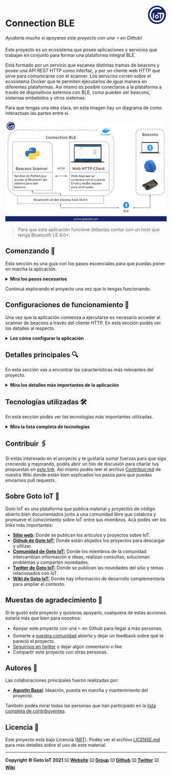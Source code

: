 <a href="https://www.gotoiot.com/">
    <img src="doc/gotoiot-logo.png" alt="logo" title="Goto IoT" align="right" width="60" height="60" />
</a>

Connection BLE
==============

*Ayudaría mucho si apoyaras este proyecto con una ⭐ en Github!*

Este proyecto es un ecosistema que posee aplicaciones y servicios que trabajan en conjunto para formar una plataforma integral BLE. 

Está formado por un servicio que escanea distintas tramas de beacons y posee una API REST HTTP como interfaz, y por un cliente web HTTP que sirve para comunicarse con el scanner. Los servicios corren sobre el ecosistema Docker que te permiten ejecutarlos de igual manera en diferentes plataformas. Así mismo es posible conectarse a la plataforma a través de dispositivos externos con BLE, como pueden ser beacons, sistemas embebidos y otros sistemas.

Para que tengas una idea clara, en esta imagen hay un diagrama de como interactuan las partes entre sí.

![architecture](doc/architecture.png)

> Para que esta aplicación funcione deberías contar con un host que tenga Bluetooth LE 4.0+.

## Comenzando 🚀

Esta sección es una guía con los pasos escenciales para que puedas poner en marcha la aplicación.

<details><summary><b>Mira los pasos necesarios</b></summary>

### Instalar las dependencias

Para correr este proyecto es necesario que instales `Docker` y `Docker Compose`. 

En [este artículo](https://www.gotoiot.com/pages/articles/docker_installation_linux/) publicado en nuestra web están los detalles para instalar Docker y Docker Compose en una máquina Linux. Si querés instalar ambas herramientas en una Raspberry Pi podés seguir [este artículo](https://www.gotoiot.com/pages/articles/rpi_docker_installation) de nuestra web que te muestra todos los pasos necesarios.

En caso que quieras instalar las herramientas en otra plataforma o tengas algún incoveniente, podes leer la documentación oficial de [Docker](https://docs.docker.com/get-docker/) y también la de [Docker Compose](https://docs.docker.com/compose/install/).

Continua con la descarga del código cuando tengas las dependencias instaladas y funcionando.

### Descargar el código

Para descargar el codigo, lo más conveniente es realizar un `fork` de este proyecto a tu cuenta personal haciendo click en [este link](https://github.com/gotoiot/connection-ble/fork). Una vez que ya tengas el fork a tu cuenta, descargalo desde la terminal con este comando (acordate de poner tu usuario en el link):

```
git clone https://github.com/USER/connection-ble.git
```

Cuando tengas el código principal, descargá/actualizá los submódulos del proyecto con este comando y continua con la ejecución de la aplicación una vez que descarguen:

```
git submodule update --init --recursive --remote
```

> En caso que no tengas una cuenta en Github podes clonar directamente este repo y descargar los submódulos.

### Ejecutar la aplicación

Lo primero que tenés que hacer para correr la aplicación es compilar los servicios necesarios. Abrí una terminal en la raíz del proyecto y ejecutá este comando para compilar (esta acción puede demorar unos minutos dependiendo tu conexión a internet):

```
docker-compose build beacons-scanner
```

Una vez compilado tenés que correr el comando `docker-compose up`, que va a descargar la imágen de Docker para el cliente HTTP y luego poner en funcionamiento los servicios. Para acceder al cliente web ingresa a esta URL [http://localhost:5001/](http://localhost:5001/) en el navegador (cambia la IP de la URL si la estás corriendo de manera remota). 

Si pudiste acceder al cliente web significa que la aplicación se encuentra corriendo bien. 

</details>

Continuá explorando el proyecto una vez que lo tengas funcionando.


## Configuraciones de funcionamiento 🔩

Una vez que la aplicación comienza a ejecutarse es necesario acceder al scanner de beacons a través del cliente HTTP. En esta sección podés ver los detalles al respecto.

<details><summary><b>Lee cómo configurar la aplicación</b></summary>

### Cofiguración del Web HTTP Client

El cliente web HTTP permite ejecutar requests para obtener y enviar datos desde el scanner de beacons. Si bien en este proyecto sirve para comunicarse con el scanner de beacons, es un cliente HTTP genérico que se puede comunicar con otros servicios. Más abajo, en el apartado "Comunicación entre Connection BLE y beacons" vas a encontrar todos los detalles para poder enviar los request al scanner para configurarlo y obtener la información de los beacons leídos.

Si querés saber más detalles sobre el cliente HTTP podes ir al [README del proyecto](https://github.com/gotoiot/web-http-client).

### Configuración del Scanner de Beacons

A grandes rasgos, el servicio de scanner de beacons toma las configuraciones que se encuentran en el archivo `service-beacons-scanner/_storage/settings.json` y comienza a funcionar. Así mismo, en la configuración por defecto comienza a enviar lecturas simuladas de beacons para que puedas usar la aplicación sin necesidad de contar con beacons reales. Por esa razón, si contas con beacons reales vas a necesitar poner en flag `FAKE_SCAN` en `false`.

Más allá de estos resumidos detalles, en el [README del proyecto](https://github.com/gotoiot/service-beacons-scanner) vas a encontrar toda la información relevante del servicio, por lo que es conveniente que lo leas para tener un mejor contexto de cómo funciona. En la [sección de configuración](https://github.com/gotoiot/service-beacons-scanner#configuraci%C3%B3n-de-la-aplicaci%C3%B3n) vas a encontrar detalles sobre qué significa cada una de las variables de configuración del sistema, y en la sección [interfaz HTTP](https://github.com/gotoiot/service-beacons-scanner#interfaz-http) vas a poder ver todos los recursos HTTP que posee el servicio y con qué métodos y datos acceder a cada endpoint.

Así mismo, el archivo `service-beacons-scanner/test/other/requests.http` contiene todos los requests para acceder al servicio utilizando la extensión REST Client de Visual Studio Code, la cual es una forma muy conveniente de comunicarte.

### Crear beacons BLE basados en "Embed IoT Core"

Dentro de nuestros proyectos tenemos a [Embed IoT Core](https://github.com/gotoiot/embed-iot-core), que es una plataforma exclusivamente dedicada al desarrollo de aplicaciones embebidas orientadas a IoT. En este proyecto hay aplicaciones de ejemplo para distintos protocolos de comunicación; está optimizado para funcionar en una placa `ESP32` o similar y utiliza la herramienta `PlatformIO` para el manejo de bibliotecas, compilación y descarga del código a la placa y muchas cosas más. 

Si contás con una placa y querés poner en marcha una aplicación embebida para conectarte, te recomendamos que le des una mirada al [README del proyecto](https://github.com/gotoiot/embed-iot-core), que tiene toda la información para que entiendas de qué se trata, cómo descargar el código e instalar las dependencias, y cómo poner en marcha un ejemplo de prueba.

Cuando tengas andando el ejemplo de prueba, podés elegir algunas de las aplicaciones BLE dentro de la [lista de aplicaciones](https://github.com/gotoiot/embed-iot-core#lista-de-aplicaciones) para que empiece a transmitir tramas beacons que puedan ser visualizadas en el cliente HTTP utilizando el servicio de scanner de beacons como intermediario.

La info necesaria para configurar y correr las diferentes aplicaciones la vas a encontrar directamente en el README del proyecto, así podés acceder siempre a la información actualizada. 

### Crear beacons BLE con un sistema Linux

Si contas con un sistema Linux que posea BLE y además tenés instalado Docker y Docker Compose en ese sistema, una forma muy conveniente de probar la comunicación es que emitas tramas beacons desde ahí. Ese sistema debe ser otro hardware (como una laptop por ejemplo) que se encuentre en un radio cercano al sistema donde estás corriendo este proyecto Connection BLE.

Para este propósito contamos con el proyecto [service-beacons-broadcaster](https://github.com/gotoiot/service-beacons-broadcaster), que es un servicio que corre sobre el ecosistema Docker y que sirve para emitir diferentes tramas de beacons, muy fácil de utilizar. Con sólo seguir los pasos en el README te vas a encontrar habilitado para enviar tramas beacons.

Emitir tramas beacons de esta forma es útil cuando no contas con un hardware dedicado, o incluso cuando contás con pocas unidades y estás buscando una forma flexible de probar otras comunicaciones.

### Comunicación entre Connection BLE y beacons

Hay dos formas de funcionamiento para el servicio de scanner de beacons, una es de manera simulada y otra es con los beacons reales.

**Beacons Simulados**

La manera simulada es muy conveniente para cuando no contas con hardware físico que emita beacons. Para estos casos el servicio se encarga en cada ciclo de lectura de simular algunos beacons ordenando de manera aleatoria su RSSI, que es la intensidad de la señal recibida. Con este dato se puede determinar cual es el beacon más cercano. 

Para el caso de probar esta aplicación con beacons simulados no tenés que realizar ninguna acción extra (solo asegurarte que el flag FAKE_SCAN se encuentre en true en la configuración del scanner), por lo que podés continuar con la configuración del scanner mediante el cliente HTTP.

**Beacons reales**

Utilizando hardware físico te podés conectar a Connection BLE de al menos de tres formas: 1) contando con un hardware comercial de beacons como puede ser Estimote o Kontakt, 2) ejecutando un proyecto de emisión de beacon en un ESP32 a través del proyecto Embed IoT Core, 3) emitiendo beacons desde un sistema Linux que posea hardware BLE integrado. 

Una vez que configures adecuadamente el hardware y que se encuentre emitiendo tramas beacons en un radio cercano al sistema donde corre esta aplicación, es necesario que tengas a mano el UUID que emiten, ya que con este identificador vas a tener que configurar el scanner para leer los beacons cercanos. 

Con el hardware emitiendo beacons y conociendo el UUID podés continuar con la configuración del scanner mediante el cliente HTTP.

**Configuración del scanner mediante el cliente HTTP**

Una vez que cuentes con el hardware emitiendo beacons y se encuentren en un radio cercano al sistema donde estás corriendo esta aplicacion Connection BLE es necesario que configures el UUID_FILTER del scanner de beacons para que pueda leer beacons de ese UUID. Este mecanismo permite que sólo leas los beacons que te interesan. 

> La configuración del UUID_FILTER es únicamente necesaria si contás con hardware real emitiendo becons. Para el caso de utilizar la simulación de beacons del scanner no hace falta que configures el UUID_FILTER para que funcione. De todas formas podés seguir los pasos para cambiarlo, aunque el scanner va a funcionar de igual forma.

Para configurar adecuadamente el UUID_FILTER tenés que enviar desde el cliente HTTP tenés que cargar el valor `http://localhost:5000/ibeacon_scanner/settings` en el campo URL, el valor `PUT` en el campo method y las configuraciones del scanner en el campo body, como por ejemplo `{"uuid_filter", "001122334455667788"}` (recordá que el UUID filter debe ser un valor de 16 bytes o 128 bits). Presioná el botón `SEND` para mandar el request y el scanner te responderá con la nueva configuración.

Luego tendrás que poner el valor `http://localhost:5000/ibeacon_scanner/beacons_data` en el campo URL, el valor `GET` en method, seleccionar el checkbox `Poll` y poner un valor de `10` en el campo secs, finalmente presioná el botón `SEND`. Esto te permitirá ejecutar requests periódicos al scanner para obtener información de los beacons leídos que podrás ver en la sección de logs.

Con estos pasos realizados vas a poder probar de manera completa una comunicación con dispositivos beacons - simulados o físicos - y el scanner de beacons utilizando el cliente HTTP, realizando así un caso de comunicación integral.

</details>

## Detalles principales 🔍

En esta sección vas a encontrar las características más relevantes del proyecto.

<details><summary><b>Mira los detalles más importantes de la aplicación</b></summary>

### BLE & Beacons

`Bluetooth` es un protocolo que sirve para crear redes personales de manera inalámbrica en la banda de 2.4 Ghz. `BLE` es la version low energy del protocolo Bluetooth orientada a dispositivos de bajo consumo. Las comunicaciones dentro de BLE pueden realizarse bajo el esquema `central-peripheral` o bien `broadcaster-observer`.

Dentro del tipo broadcaster-observer existe un subtipo de dispositivos que se comunican a través de paquetes `beacons`, emitiendo información periódica que otros dispositivos pueden capturar y reaccionar en consecuencia (observers). Dentro de los beacons existen distintos protocolos de comunicación. Los protocolos `iBeacon` desarrollado por Apple y `Eddystone` desarrollado por Google, son los más dominantes.

En el artículo [Intro a Bluetooth y BLE](https://www.gotoiot.com/pages/articles/bluetooth_ble_intro/index.html) podés encontrar un panorama general sobre la tecnología y con el artículo [Introducción a Beacons](https://www.gotoiot.com/pages/articles/beacons_intro/index.html) también de nuestra web vas a entender de qué se tratan los beacons.

### El cliente HTTP

El cliente HTTP es una **single-page-application** que se comunica con el scanner através de HTTP. Desde acá podés realizar todas las configuraciones del scanner y también acceder a toda la info de los beacons. Se encuentra en el directorio **web-http-client** y los detalles sobre cómo funciona los podes ver en el [README del proyecto](https://github.com/gotoiot/web-http-client).

### Ejecución de servicios

Los servicios de la aplicación se ejecutan sobre contenedores de Docker, así se pueden desplegar de igual manera en diferentes plataformas. Los detalles sobre cómo funcionan los servicios los podés ver directamente en el archivo **docker-compose.yml** y complementar la información con el README de cada parte de la app.

</details>

## Tecnologías utilizadas 🛠️

En esta sección podés ver las tecnologías más importantes utilizadas.

<details><summary><b>Mira la lista completa de tecnologías</b></summary><br>

* [Docker](https://www.docker.com/) - Ecosistema que permite la ejecución de contenedores de software.
* [Docker Compose](https://docs.docker.com/compose/) - Herramienta que permite administrar múltiples contenedores de Docker.
* [Material Design](https://material.io/design) - Bibliotecas de estilo responsive para aplicaciones web.
* [Python](https://www.python.org/) - Lenguaje en el que están realizados los servicios.
* [Beacons Tools](https://pypi.org/project/beacontools/) - Biblioteca de Python para interactuar con varios tipos de beacons.

</details>

## Contribuir 🖇️

Si estás interesado en el proyecto y te gustaría sumar fuerzas para que siga creciendo y mejorando, podés abrir un hilo de discusión para charlar tus propuestas en [este link](https://github.com/gotoiot/connection-ble/issues/new). Así mismo podés leer el archivo [Contribuir.md](https://github.com/gotoiot/gotoiot-doc/wiki/Contribuir) de nuestra Wiki donde están bien explicados los pasos para que puedas enviarnos pull requests.

## Sobre Goto IoT 📖

Goto IoT es una plataforma que publica material y proyectos de código abierto bien documentados junto a una comunidad libre que colabora y promueve el conocimiento sobre IoT entre sus miembros. Acá podés ver los links más importantes:

* **[Sitio web](https://www.gotoiot.com/):** Donde se publican los artículos y proyectos sobre IoT. 
* **[Github de Goto IoT:](https://github.com/gotoiot)** Donde están alojados los proyectos para descargar y utilizar. 
* **[Comunidad de Goto IoT:](https://groups.google.com/g/gotoiot)** Donde los miembros de la comunidad intercambian información e ideas, realizan consultas, solucionan problemas y comparten novedades.
* **[Twitter de Goto IoT:](https://twitter.com/gotoiot)** Donde se publican las novedades del sitio y temas relacionados con IoT.
* **[Wiki de Goto IoT:](https://github.com/gotoiot/doc/wiki)** Donde hay información de desarrollo complementaria para ampliar el contexto.

## Muestas de agradecimiento 🎁

Si te gustó este proyecto y quisieras apoyarlo, cualquiera de estas acciones estaría más que bien para nosotros:

* Apoyar este proyecto con una ⭐ en Github para llegar a más personas.
* Sumarte a [nuestra comunidad](https://groups.google.com/g/gotoiot) abierta y dejar un feedback sobre qué te pareció el proyecto.
* [Seguirnos en twitter](https://github.com/gotoiot/doc/wiki) y dejar algún comentario o like.
* Compartir este proyecto con otras personas.

## Autores 👥

Las colaboraciones principales fueron realizadas por:

* **[Agustin Bassi](https://github.com/agustinBassi)**: Ideación, puesta en marcha y mantenimiento del proyecto.

También podés mirar todas las personas que han participado en la [lista completa de contribuyentes](https://github.com/connection-ble/contributors).

## Licencia 📄

Este proyecto está bajo Licencia ([MIT](https://choosealicense.com/licenses/mit/)). Podés ver el archivo [LICENSE.md](LICENSE.md) para más detalles sobre el uso de este material.

---

**Copyright © Goto IoT 2021** ⌨️ [**Website**](https://www.gotoiot.com) ⌨️ [**Group**](https://groups.google.com/g/gotoiot) ⌨️ [**Github**](https://www.github.com/gotoiot) ⌨️ [**Twitter**](https://www.twitter.com/gotoiot) ⌨️ [**Wiki**](https://github.com/gotoiot/doc/wiki)